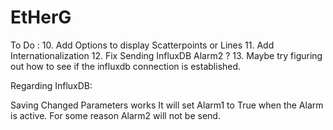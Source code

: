 # EtHerG

To Do : 
10. Add Options to display Scatterpoints or Lines
11. Add Internationalization
12. Fix Sending InfluxDB Alarm2 ?
13. Maybe try figuring out how to see if the influxdb connection is established. 


Regarding InfluxDB:

Saving Changed Parameters works
It will set Alarm1 to True when the Alarm is active. 
For some reason Alarm2 will not be send. 